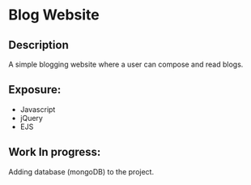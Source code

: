 # Blog Website

<h2>Description</h2>
<p>A simple blogging website where a user can compose and read blogs.</p>
<h2>Exposure: </h2>
<ul>
  <li>Javascript</li>
  <li>jQuery</li>
  <li>EJS</li>
</ul>
<h2>Work In progress:</h2>
<p>Adding database (mongoDB) to the project.</p>

  
